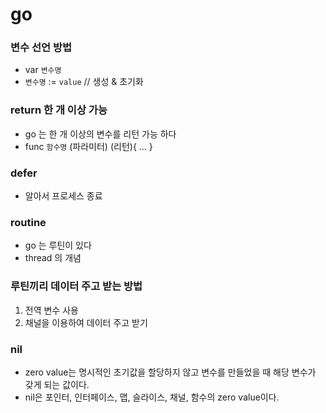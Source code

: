 # go
### 변수 선언 방법
- var `변수명` 
- `변수명` := `value`  // 생성 & 초기화

### return 한 개 이상 가능
- go 는 한 개 이상의 변수를 리턴 가능 하다
- func `함수명` (파라미터) (리턴){ ... }

### defer 
- 알아서 프로세스 종료

### routine
- go 는 루틴이 있다 
- thread 의 개념

### 루틴끼리 데이터 주고 받는 방법
1. 전역 변수 사용
2. 채널을 이용하여 데이터 주고 받기

### nil
- zero value는 명시적인 초기값을 할당하지 않고 변수를 만들었을 때 해당 변수가 갖게 되는 값이다.
- nil은 포인터, 인터페이스, 맵, 슬라이스, 채널, 함수의 zero value이다. 